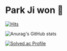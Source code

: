 # Park Ji won 👋

[![Hits](https://hits.seeyoufarm.com/api/count/incr/badge.svg?url=https%3A%2F%2Fgithub.com%2FZ1Park&count_bg=%2382C9F7&title_bg=%23E7E7E7&icon=&icon_color=%23E7E7E7&title=hits&edge_flat=false)](https://hits.seeyoufarm.com)

![Anurag's GitHub stats](https://github-readme-stats.vercel.app/api?username=Z1Park&show_icons=true&theme=radical)


[![Solved.ac Profile](http://mazassumnida.wtf/api/v2/generate_badge?boj=jiwon119)](https://solved.ac/jiwon119/)
